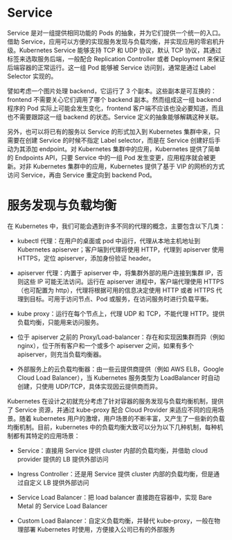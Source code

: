 # Service

Service 是对一组提供相同功能的 Pods 的抽象，并为它们提供一个统一的入口。借助 Service，应用可以方便的实现服务发现与负载均衡，并实现应用的零宕机升级。Kubernetes Service 能够支持 TCP 和 UDP 协议，默认 TCP 协议，其通过标签来选取服务后端，一般配合 Replication Controller 或者 Deployment 来保证后端容器的正常运行。这一组 Pod 能够被 Service 访问到，通常是通过 Label Selector 实现的。

譬如考虑一个图片处理 backend，它运行了 3 个副本。这些副本是可互换的：frontend 不需要关心它们调用了哪个 backend 副本。然而组成这一组 backend 程序的 Pod 实际上可能会发生变化，frontend 客户端不应该也没必要知道，而且也不需要跟踪这一组 backend 的状态。Service 定义的抽象能够解耦这种关联。

另外，也可以将已有的服务以 Service 的形式加入到 Kubernetes 集群中来，只需要在创建 Service 的时候不指定 Label selector，而是在 Service 创建好后手动为其添加 endpoint。对 Kubernetes 集群中的应用，Kubernetes 提供了简单的 Endpoints API，只要 Service 中的一组 Pod 发生变更，应用程序就会被更新。对非 Kubernetes 集群中的应用，Kubernetes 提供了基于 VIP 的网桥的方式访问 Service，再由 Service 重定向到 backend Pod。

# 服务发现与负载均衡

在 Kubernetes 中，我们可能会遇到许多不同的代理的概念，主要包含以下几类：

- kubectl 代理：在用户的桌面或 pod 中运行，代理从本地主机地址到 Kubernetes apiserver；客户端到代理将使用 HTTP，代理到 apiserver 使用 HTTPS，定位 apiserver，添加身份验证 header。

- apiserver 代理：内置于 apiserver 中，将集群外部的用户连接到集群 IP，否则这些 IP 可能无法访问。运行在 apiserver 进程中，客户端代理使用 HTTPS（也可配置为 http），代理将根据可用的信息决定使用 HTTP 或者 HTTPS 代理到目标。可用于访问节点、Pod 或服务，在访问服务时进行负载平衡。

- kube proxy：运行在每个节点上，代理 UDP 和 TCP，不能代理 HTTP。提供负载均衡，只能用来访问服务。

- 位于 apiserver 之前的 Proxy/Load-balancer：存在和实现因集群而异（例如 nginx），位于所有客户和一个或多个 apiserver 之间，如果有多个 apiserver，则充当负载均衡器。

- 外部服务上的云负载均衡器：由一些云提供商提供（例如 AWS ELB，Google Cloud Load Balancer），当 Kubernetes 服务类型为 LoadBalancer 时自动创建，只使用 UDP/TCP，具体实现因云提供商而异。

Kubernetes 在设计之初就充分考虑了针对容器的服务发现与负载均衡机制，提供了 Service 资源，并通过 kube-proxy 配合 Cloud Provider 来适应不同的应用场景。随着 kubernetes 用户的激增，用户场景的不断丰富，又产生了一些新的负载均衡机制。目前，kubernetes 中的负载均衡大致可以分为以下几种机制，每种机制都有其特定的应用场景：

- Service：直接用 Service 提供 cluster 内部的负载均衡，并借助 cloud provider 提供的 LB 提供外部访问

- Ingress Controller：还是用 Service 提供 cluster 内部的负载均衡，但是通过自定义 LB 提供外部访问

- Service Load Balancer：把 load balancer 直接跑在容器中，实现 Bare Metal 的 Service Load Balancer

- Custom Load Balancer：自定义负载均衡，并替代 kube-proxy，一般在物理部署 Kubernetes 时使用，方便接入公司已有的外部服务
